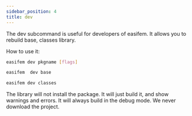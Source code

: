 ```yaml
---
sidebar_position: 4
title: dev
---
```


The dev subcommand is useful for developers of easifem. It allows you to rebuild base, classes library.

How to use it:

```bash
easifem dev pkgname [flags]
```

```bash
easifem  dev base
```

```bash
easifem dev classes
```

The library will not install the package. It will just build it, and show warnings and errors.
It will always build in the debug mode. We never download the project.
